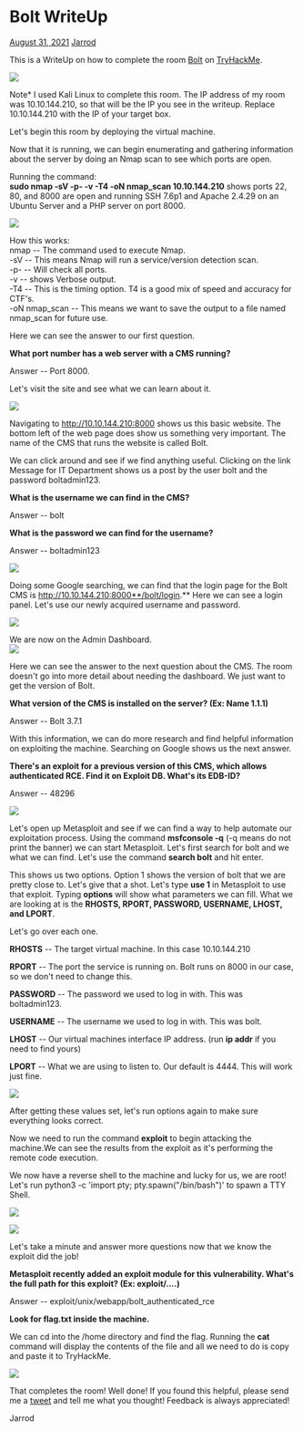 Bolt WriteUp
============

[August 31, 2021](https://jarrodrizor.com/bolt-writeup/ "7:03 pm") [Jarrod](https://jarrodrizor.com/author/jarrod/ "View all posts by Jarrod")

This is a WriteUp on how to complete the room [Bolt](https://tryhackme.com/room/bolt) on [TryHackMe](https://tryhackme.com).

![](https://jarrodrizor.com/wp-content/uploads/2021/08/Bolt_Banner.png)

Note* I used Kali Linux to complete this room. The IP address of my room was 10.10.144.210, so that will be the IP you see in the writeup. Replace 10.10.144.210 with the IP of your target box.

Let's begin this room by deploying the virtual machine.

Now that it is running, we can begin enumerating and gathering information about the server by doing an Nmap scan to see which ports are open.

Running the command:\
**sudo nmap -sV -p- -v -T4 -oN nmap_scan 10.10.144.210** shows ports 22, 80, and 8000 are open and running SSH 7.6p1 and Apache 2.4.29 on an Ubuntu Server and a PHP server on port 8000.

![](https://jarrodrizor.com/wp-content/uploads/2021/08/Bolt_nmap.png)

How this works:\
nmap -- The command used to execute Nmap.\
-sV -- This means Nmap will run a service/version detection scan.\
-p- -- Will check all ports.\
-v -- shows Verbose output.\
-T4 -- This is the timing option. T4 is a good mix of speed and accuracy for CTF's.\
-oN nmap_scan -- This means we want to save the output to a file named nmap_scan for future use.

Here we can see the answer to our first question.

**What port number has a web server with a CMS running?**

Answer -- Port 8000.

Let's visit the site and see what we can learn about it.

![](https://jarrodrizor.com/wp-content/uploads/2021/08/Bolt_homepage.png)

Navigating to http://10.10.144.210:8000 shows us this basic website. The bottom left of the web page does show us something very important. The name of the CMS that runs the website is called Bolt.

We can click around and see if we find anything useful. Clicking on the link Message for IT Department shows us a  post by the user bolt and the password boltadmin123.

**What is the username we can find in the CMS?**

Answer -- bolt

**What is the password we can find for the username?**

Answer -- boltadmin123

![](https://jarrodrizor.com/wp-content/uploads/2021/08/Bolt_It_Message.png)

Doing some Google searching, we can find that the login page for the Bolt CMS is http://10.10.144.210:8000**/bolt/login.** Here we can see a login panel. Let's use our newly acquired username and password.

![](https://jarrodrizor.com/wp-content/uploads/2021/08/Bolt_Login.png)

We are now on the Admin Dashboard.\
![](https://jarrodrizor.com/wp-content/uploads/2021/08/Bolt_Admin_Dashboard.png)

Here we can see the answer to the next question about the CMS. The room doesn't go into more detail about needing the dashboard. We just want to get the version of Bolt.

**What version of the CMS is installed on the server? (Ex: Name 1.1.1)**

Answer -- Bolt 3.7.1

With this information, we can do more research and find helpful information on exploiting the machine. Searching on Google shows us the next answer.

**There's an exploit for a previous version of this CMS, which allows authenticated RCE. Find it on Exploit DB. What's its EDB-ID?**

Answer -- 48296

![](https://jarrodrizor.com/wp-content/uploads/2021/08/Bolt_edb-id.png)

Let's open up Metasploit and see if we can find a way to help automate our exploitation process. Using the command **msfconsole -q** (-q means do not print the banner) we can start Metasploit. Let's first search for bolt and we what we can find. Let's use the command **search bolt** and hit enter.

This shows us two options. Option 1 shows the version of bolt that we are pretty close to. Let's give that a shot. Let's type **use 1** in Metasploit to use that exploit. Typing **options** will show what parameters we can fill. What we are looking at is the **RHOSTS, RPORT, PASSWORD, USERNAME, LHOST, and LPORT**.

Let's go over each one.

**RHOSTS** -- The target virtual machine. In this case 10.10.144.210

**RPORT** -- The port the service is running on. Bolt runs on 8000 in our case, so we don't need to change this.

**PASSWORD** -- The password we used to log in with. This was boltadmin123.

**USERNAME** -- The username we used to log in with. This was bolt.

**LHOST** -- Our virtual machines interface IP address. (run **ip addr** if you need to find yours)

**LPORT** -- What we are using to listen to. Our default is 4444. This will work just fine.

![](https://jarrodrizor.com/wp-content/uploads/2021/08/Bolt_metasploit_exploit.png)

After getting these values set, let's run options again to make sure everything looks correct.

Now we need to run the command **exploit** to begin attacking the machine.We can see the results from the exploit as it's performing the remote code execution.

We now have a reverse shell to the machine and lucky for us, we are root! Let's run python3  -c 'import pty; pty.spawn("/bin/bash")' to spawn a TTY Shell.

![](https://jarrodrizor.com/wp-content/uploads/2021/08/Bolt_metasploit_options.png)

![](https://jarrodrizor.com/wp-content/uploads/2021/08/Bolt_Becoming_Root.png)

Let's take a minute and answer more questions now that we know the exploit did the job!

**Metasploit recently added an exploit module for this vulnerability. What's the full path for this exploit? (Ex: exploit/....)**

Answer -- exploit/unix/webapp/bolt_authenticated_rce

**Look for flag.txt inside the machine.**

We can cd into the /home directory and find the flag. Running the **cat** command will display the contents of the file and all we need to do is copy and paste it to TryHackMe.

![](https://jarrodrizor.com/wp-content/uploads/2021/08/Bolt_Flag.png)

That completes the room! Well done! If you found this helpful, please send me a [tweet](https://twitter.com/JarrodR87) and tell me what you thought! Feedback is always appreciated!

Jarrod
